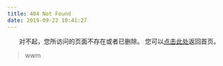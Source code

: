 ```yaml
---
title: 404 Not Found
date: 2019-09-22 10:41:27
---
```


<center>
对不起，您所访问的页面不存在或者已删除。
您可以<a href="https://wmwei.github.io/>">点击此处</a>返回首页。
</center>

<blockquote class="blockquote-center">
    wwm
</blockquote>